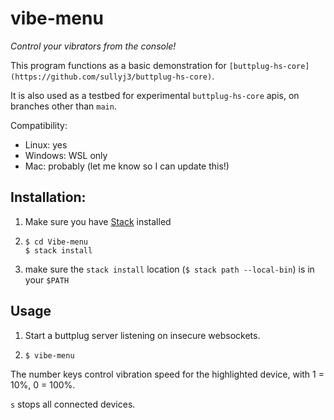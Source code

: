 # vibe-menu
*Control your vibrators from the console!*

This program functions as a basic demonstration for `[buttplug-hs-core](https://github.com/sullyj3/buttplug-hs-core)`.

It is also used as a testbed for experimental `buttplug-hs-core` apis, on branches other than `main`.

Compatibility:
- Linux: yes
- Windows: WSL only
- Mac: probably (let me know so I can update this!)

## Installation:
1. Make sure you have [Stack](https://docs.haskellstack.org/en/stable/README/#how-to-install) installed
2.  ```
    $ cd Vibe-menu
    $ stack install
    ```

3. make sure the `stack install` location (`$ stack path --local-bin`) is in your `$PATH`

## Usage
1. Start a buttplug server listening on insecure websockets.
2.  ```
    $ vibe-menu
    ```

The number keys control vibration speed for the highlighted device, with 1 = 10%, 0 = 100%.

`s` stops all connected devices.
